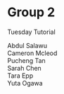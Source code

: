# Group 2

Tuesday Tutorial

Abdul Salawu  
Cameron Mcleod  
Pucheng Tan  
Sarah Chen  
Tara Epp  
Yuta Ogawa
